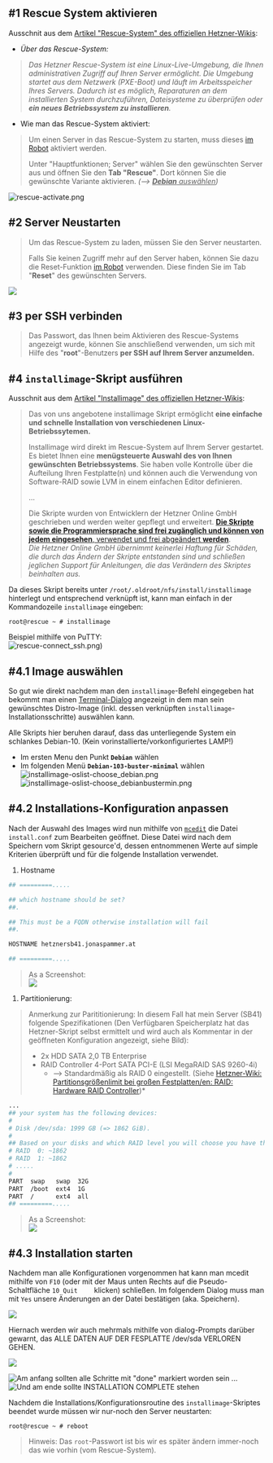 ## **#1 Rescue System aktivieren**
Ausschnit aus dem [Artikel "Rescue-System" des offiziellen Hetzner-Wikis](https://wiki.hetzner.de/index.php/Hetzner_Rescue-System):
* *Über das Rescue-System:*
>  *Das Hetzner Rescue-System ist eine Linux-Live-Umgebung, die Ihnen administrativen Zugriff auf Ihren Server ermöglicht. Die Umgebung startet aus dem Netzwerk (PXE-Boot) und läuft im Arbeitsspeicher Ihres Servers. Dadurch ist es möglich, Reparaturen an dem installierten System durchzuführen, Dateisysteme zu überprüfen oder **ein neues Betriebssystem zu installieren**.*

* Wie man das Rescue-System aktiviert:
> Um einen Server in das Rescue-System zu starten, muss dieses [im Robot](https://robot.your-server.de/server) aktiviert werden.
>  
> Unter "Hauptfunktionen; Server" wählen Sie den gewünschten Server aus und öffnen Sie den **Tab "Rescue"**. Dort können Sie die gewünschte Variante aktivieren. *(--> <u>**Debian** auswählen</u>)*

![rescue-activate.png](rescue-activate.png)


## **#2 Server Neustarten**
> Um das Rescue-System zu laden, müssen Sie den Server neustarten.
> 
> Falls Sie keinen Zugriff mehr auf den Server haben, können Sie dazu die Reset-Funktion [im Robot](https://robot.your-server.de/server) verwenden. Diese finden Sie im Tab "**Reset**" des gewünschten Servers.


![](rescue-restart.png)


## **#3 per SSH verbinden**
> Das Passwort, das Ihnen beim Aktivieren des Rescue-Systems angezeigt wurde, können Sie anschließend verwenden, um sich mit Hilfe des "**root**"-Benutzers **per SSH auf Ihrem Server anzumelden.**





## **#4 `installimage`-Skript ausführen**
Ausschnit aus dem [Artikel "Installimage" des offiziellen Hetzner-Wikis](https://wiki.hetzner.de/index.php/Installimage):
> Das von uns angebotene installimage Skript ermöglicht **eine einfache und schnelle Installation von verschiedenen Linux-Betriebssytemen.**
> 
> Installimage wird direkt im Rescue-System auf Ihrem Server gestartet. Es bietet Ihnen eine **menügsteuerte Auswahl des von Ihnen gewünschten Betriebssystems**. Sie haben volle Kontrolle über die Aufteilung Ihren Festplatte(n) und können auch die Verwendung von Software-RAID sowie LVM in einem einfachen Editor definieren. 
> 
> ...
> 
> Die Skripte wurden von Entwicklern der Hetzner Online GmbH geschrieben und werden weiter gepflegt und erweitert. [**Die Skripte sowie die Programmiersprache sind frei zugänglich und können von jedem eingesehen**, verwendet und frei abgeändert **werden**](https://github.com/hetzneronline/installimage). \
> *Die Hetzner Online GmbH übernimmt keinerlei Haftung für Schäden, die durch das Ändern der Skripte entstanden sind und schließen jeglichen Support für Anleitungen, die das Verändern des Skriptes beinhalten aus.*


Da dieses Skript bereits unter `/root/.oldroot/nfs/install/installimage` hinterlegt und entsprechend verknüpft ist, kann man einfach in der Kommandozeile `installimage` eingeben:
```console
root@rescue ~ # installimage
```

Beispiel mithilfe von PuTTY:\
![rescue-connect_ssh.png)](rescue-connect_ssh.png)

## **#4.1 Image auswählen**

So gut wie direkt nachdem man den `installimage`-Befehl eingegeben hat bekommt man einen [Terminal-Dialog](http://linuxcommand.org/lc3_adv_dialog.php) angezeigt in dem man sein gewünschtes Distro-Image (inkl. dessen verknüpften `installimage`-Installationsschritte) auswählen kann. 

Alle Skripts hier beruhen darauf, dass das unterliegende System ein schlankes Debian-10. (Kein vorinstallierte/vorkonfiguriertes LAMP!)
* Im ersten Menu den Punkt **`Debian`** wählen
* Im folgenden Menü **`Debian-103-buster-minimal`** wählen
![installimage-oslist-choose_debian.png](installimage-oslist-choose_debian.png)
![installimage-oslist-choose_debianbustermin.png](installimage-oslist-choose_debianbustermin.png)

## **#4.2 Installations-Konfiguration anpassen**
Nach der Auswahl des Images wird nun mithilfe von [`mcedit`](https://linux.die.net/man/1/mcedit) die Datei `install.conf` zum Bearbeiten geöffnet.
Diese Datei wird nach dem Speichern vom Skript gesource'd, dessen entnommenen Werte auf simple Kriterien überprüft und für die folgende Installation verwendet.


1. Hostname
```bash
## =========.....

## which hostname should be set?
##.

## This must be a FQDN otherwise installation will fail
##.

HOSTNAME hetznersb41.jonaspammer.at

## =========.....
```
> As a Screenshot: \
> ![](installimage-conf-hostnameconf.png)

1. Partitionierung:
> Anmerkung zur Parititionierung: In diesem Fall hat mein Server (SB41) folgende Spezifikationen (Den Verfügbaren Speicherplatz hat das Hetzner-Skript selbst ermittelt und wird auch als Kommentar in der geöffneten Konfiguration angezeigt, siehe Bild):
> 
> * 2x HDD SATA 2,0 TB Enterprise
> * RAID Controller 4-Port SATA PCI-E (LSI MegaRAID SAS 9260-4i)
>   * --> Standardmäßig als RAID 0 eingestellt. (Siehe [Hetzner-Wiki: Partitionsgrößenlimit bei großen Festplatten/en: RAID: Hardware RAID Controller](https://wiki.hetzner.de/index.php/Partitionsgrößenlimit_bei_großen_Festplatten/en#RAID))*

```bash
...
## your system has the following devices:
#
# Disk /dev/sda: 1999 GB (=> 1862 GiB).
#
## Based on your disks and which RAID level you will choose you have the following free space to allocate (in GiB):
# RAID  0: ~1862
# RAID  1: ~1862
# .....
# 
PART  swap   swap  32G
PART  /boot  ext4  1G
PART  /      ext4  all
## =========.....
```
> As a Screenshot: \
> ![](installimage-conf-partitionconf.png)


## **#4.3 Installation starten**

Nachdem man alle Konfigurationen vorgenommen hat kann man mcedit mithilfe von `F10` (oder mit der Maus unten Rechts auf die Pseudo-Schaltfläche `10 Quit    ` klicken) schließen. 
Im folgendem Dialog muss man mit `Yes` unsere Änderungen an der Datei bestätigen (aka. Speichern).

![](installimage-conf-dosave.png)

Hiernach werden wir auch mehrmals mithilfe von dialog-Prompts darüber gewarnt, das ALLE DATEN AUF DER FESPLATTE /dev/sda VERLOREN GEHEN. 

![](installimage-conf-acceptdelete.png)

![Am anfang sollten alle Schritte mit "done" markiert worden sein](installimage-actual_installation-first_screen.png)
...\
![Und am ende  sollte INSTALLATION COMPLETE stehen](installimage-actual_installation-success_n_reboot.png)

Nachdem die Installations/Konfigurationsroutine des `installimage`-Skriptes beendet wurde müssen wir nur-noch den Server neustarten:
```console
root@rescue ~ # reboot
```

> Hinweis: Das `root`-Passwort ist bis wir es später ändern immer-noch das wie vorhin (vom Rescue-System).